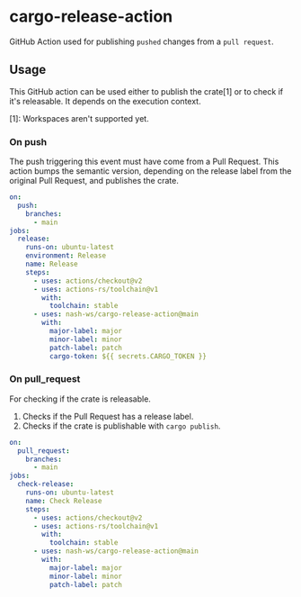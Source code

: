 # cargo-release-action
GitHub Action used for publishing `pushed` changes from a `pull request`.

## Usage

This GitHub action can be used either to publish the crate[1] or to check if it's releasable.
It depends on the execution context.

[1]: Workspaces aren't supported yet.

### On push
The push triggering this event must have come from a Pull Request.
This action bumps the semantic version, depending on the release label from the original Pull Request, and publishes the crate.
```yaml
on:
  push:
    branches:
      - main
jobs:
  release:
    runs-on: ubuntu-latest
    environment: Release
    name: Release
    steps:
      - uses: actions/checkout@v2
      - uses: actions-rs/toolchain@v1
        with:
          toolchain: stable
      - uses: nash-ws/cargo-release-action@main
        with:
          major-label: major
          minor-label: minor
          patch-label: patch
          cargo-token: ${{ secrets.CARGO_TOKEN }}
```

### On pull_request
For checking if the crate is releasable.
1. Checks if the Pull Request has a release label.
2. Checks if the crate is publishable with `cargo publish`.
```yaml
on:
  pull_request:
    branches:
      - main
jobs:
  check-release:
    runs-on: ubuntu-latest
    name: Check Release
    steps:
      - uses: actions/checkout@v2
      - uses: actions-rs/toolchain@v1
        with:
          toolchain: stable
      - uses: nash-ws/cargo-release-action@main
        with:
          major-label: major
          minor-label: minor
          patch-label: patch
```